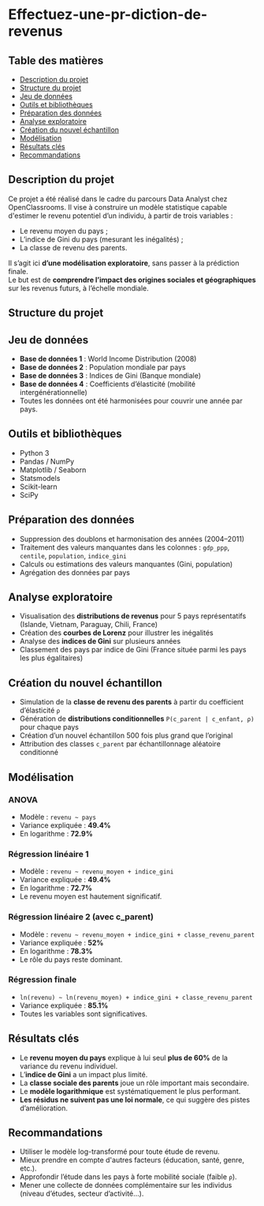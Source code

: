 # Effectuez-une-pr-diction-de-revenus

## Table des matières

- [Description du projet](#description-du-projet)
- [Structure du projet](#structure-du-projet)
- [Jeu de données](#jeu-de-données)
- [Outils et bibliothèques](#outils-et-bibliothèques)
- [Préparation des données](#préparation-des-données)
- [Analyse exploratoire](#analyse-exploratoire)
- [Création du nouvel échantillon](#création-du-nouvel-échantillon)
- [Modélisation](#modélisation)
- [Résultats clés](#résultats-clés)
- [Recommandations](#recommandations)

## Description du projet
Ce projet a été réalisé dans le cadre du parcours Data Analyst chez OpenClassrooms.
Il vise à construire un modèle statistique capable d'estimer le revenu potentiel d’un individu, à partir de trois variables :
- Le revenu moyen du pays ;
- L’indice de Gini du pays (mesurant les inégalités) ;
- La classe de revenu des parents.

Il s’agit ici **d’une modélisation exploratoire**, sans passer à la prédiction finale.  
Le but est de **comprendre l’impact des origines sociales et géographiques** sur les revenus futurs, à l’échelle mondiale.
## Structure du projet

## Jeu de données

- **Base de données 1** : World Income Distribution (2008)
- **Base de données 2** : Population mondiale par pays
- **Base de données 3** : Indices de Gini (Banque mondiale)
- **Base de données 4** : Coefficients d’élasticité (mobilité intergénérationnelle)
- Toutes les données ont été harmonisées pour couvrir une année par pays.

## Outils et bibliothèques

- Python 3
- Pandas / NumPy
- Matplotlib / Seaborn
- Statsmodels
- Scikit-learn
- SciPy

## Préparation des données

- Suppression des doublons et harmonisation des années (2004–2011)
- Traitement des valeurs manquantes dans les colonnes : `gdp_ppp`, `centile`, `population`, `indice_gini`
- Calculs ou estimations des valeurs manquantes (Gini, population)
- Agrégation des données par pays

## Analyse exploratoire

- Visualisation des **distributions de revenus** pour 5 pays représentatifs (Islande, Vietnam, Paraguay, Chili, France)
- Création des **courbes de Lorenz** pour illustrer les inégalités
- Analyse des **indices de Gini** sur plusieurs années
- Classement des pays par indice de Gini (France située parmi les pays les plus égalitaires)

## Création du nouvel échantillon

- Simulation de la **classe de revenu des parents** à partir du coefficient d’élasticité `ρ`
- Génération de **distributions conditionnelles** `P(c_parent | c_enfant, ρ)` pour chaque pays
- Création d’un nouvel échantillon 500 fois plus grand que l’original
- Attribution des classes `c_parent` par échantillonnage aléatoire conditionné

## Modélisation

### ANOVA
- Modèle : `revenu ~ pays`
- Variance expliquée : **49.4%**
- En logarithme : **72.9%**

### Régression linéaire 1
- Modèle : `revenu ~ revenu_moyen + indice_gini`
- Variance expliquée : **49.4%**
- En logarithme : **72.7%**
- Le revenu moyen est hautement significatif.

### Régression linéaire 2 (avec c_parent)
- Modèle : `revenu ~ revenu_moyen + indice_gini + classe_revenu_parent`
- Variance expliquée : **52%**
- En logarithme : **78.3%**
- Le rôle du pays reste dominant.

### Régression finale
- `ln(revenu) ~ ln(revenu_moyen) + indice_gini + classe_revenu_parent`
- Variance expliquée : **85.1%**
- Toutes les variables sont significatives.

## Résultats clés

- Le **revenu moyen du pays** explique à lui seul **plus de 60%** de la variance du revenu individuel.
- L’**indice de Gini** a un impact plus limité.
- La **classe sociale des parents** joue un rôle important mais secondaire.
- Le **modèle logarithmique** est systématiquement le plus performant.
- **Les résidus ne suivent pas une loi normale**, ce qui suggère des pistes d’amélioration.

## Recommandations

- Utiliser le modèle log-transformé pour toute étude de revenu.
- Mieux prendre en compte d'autres facteurs (éducation, santé, genre, etc.).
- Approfondir l’étude dans les pays à forte mobilité sociale (faible `ρ`).
- Mener une collecte de données complémentaire sur les individus (niveau d’études, secteur d’activité…).



